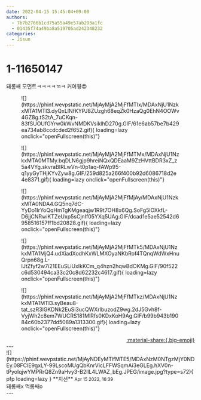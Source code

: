 ```yaml
---
date: 2022-04-15 15:45:04+09:00
authors:
  - 7b7b2766b1cd75a55a49e57ab293a1fc
  - 01435f74a49ba8a519705ad242348232
categories:
  - Jisun
---
```


# 1-11650147

<div class="post-container" markdown="1">
<div class="content-container md-sidebar__scrollwrap" markdown="1">

돼롬쌔 모먼트ㅋㅋㅋㅋㄲㅋ 커여웡😍
<figure markdown="1">
![](https://phinf.wevpstatic.net/MjAyMjA2MjFfMTIx/MDAxNjU1NzkxMTA1MTI3.dyQxLINfKYPJ8ZUzgh68eqZk0HzaQg0EhN4OOWv4GZ8g.tS2tA_7uCKqn-83fSUOUfGYrw0kWvNMDKVsiklhD270g.GIF/61e6ab57be7b429ea734ab8ccdcded2f652.gif){ loading=lazy onclick="openFullscreen(this)"}
</figure>

<figure markdown="1">
![](https://phinf.wevpstatic.net/MjAyMjA2MjFfMTMx/MDAxNjU1NzkxMTA0MTMy.bqDLN6gjp9hreiNQxQDEaaM9ZzHVttBDR3xZ_z5a4VYg.skvraBIRLwVn-t0p1aq-fAWp95-q1yyGyTHjKYvZyw8g.GIF/259d825a266f400b92d6086718d2e4e8371.gif){ loading=lazy onclick="openFullscreen(this)"}
</figure>

<figure markdown="1">
![](https://phinf.wevpstatic.net/MjAyMjA2MjFfMjAy/MDAxNjU1NzkxMTA0NDA4.GQ5nq7dC-YyDo1IrYoQqHmTgKMgeaqjw1R9t7OH8x6Qg.SoFg5lOXkfL-D6jjCNRwiKTZeUxp5sCjnIf05YXq5UAg.GIF/dcad1e5ae52542d6958516157ff1bd20828.gif){ loading=lazy onclick="openFullscreen(this)"}
</figure>

<figure markdown="1">
![](https://phinf.wevpstatic.net/MjAyMjA2MjFfMTk5/MDAxNjU1NzkxMTA1MjQ4.udXiadXodhKxWLMXOyaNKbRof4TQnqWdWxHnuQrpn68g.L-IJtZfyf2w7i21EEuSLiUxIkKCm_q4hzn2hqwBdOKMg.GIF/90f522c6d530494ca33c20c8d62232c4617.gif){ loading=lazy onclick="openFullscreen(this)"}
</figure>

<figure markdown="1">
![](https://phinf.wevpstatic.net/MjAyMjA2MjFfMTkz/MDAxNjU1NzkxMTA1MTI3.syBeau8-tat_szR3lGKDNk2EuSi3ucQWXrlbuzodZ9wg.2dJ5Gvh8f-VyjWh2c8em7WUCRS181MlRfs0KDxKoH9Ag.GIF/b99b943b19084c60b2377dd5089a1313300.gif){ loading=lazy onclick="openFullscreen(this)"}
</figure>


</div>
</div>

<div style="text-align: right;" markdown="1">
<a href="https://weverse.io/fromis9/fanpost/1-11650147" style="text-align: right;">:material-share:{.big-emoji}</a>
</div>
---

<div class="comments-container md-sidebar__scrollwrap" markdown="1">
<div class="comment" markdown="1">
<div class='id-container' markdown="1">
![](https://phinf.wevpstatic.net/MjAyNDEyMTlfMTE5/MDAxNzM0NTgzMjY0NDEy.08FClE9gxLY-99LscoMUgQbKnrVicLFFWSqmAi3eGLEg.hXV0n-tPyoIqjwYMPRrQ8Zn9aHvy3-B2llL4LWAZ_bEg.JPEG/image.jpg?type=s72){ pfp loading=lazy }
**<span class="artist">지선</span>** <small>Apr 15 2022, 16:39</small><br>
</div>
<div class='comment-body' markdown="1">
돼롬쌔x 먹롬쌔o
</div>
</div>
</div>
---
